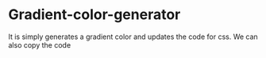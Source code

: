 # Gradient-color-generator

It is simply generates a gradient color and updates the code for css. We can also copy the code
